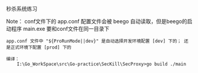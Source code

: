 秒杀系统练习

Note：
	conf文件下的 app.conf 配置文件会被 beego 自动读取，但是beego的启动程序 main.exe 要和conf文件在同一目录下

	app.conf 文件中 "${ProRunMode||dev}" 是自动选择开发环境配置 [dev] 下的； 还是正式环境下配置 [prod] 下的

	编译：
		I:\Go_WorkSpace\src\Go-practice\SecKill\SecProxy>go build ./main
